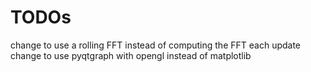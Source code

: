 # TODOs
change to use a rolling FFT instead of computing the FFT each update
change to use pyqtgraph with opengl instead of matplotlib
